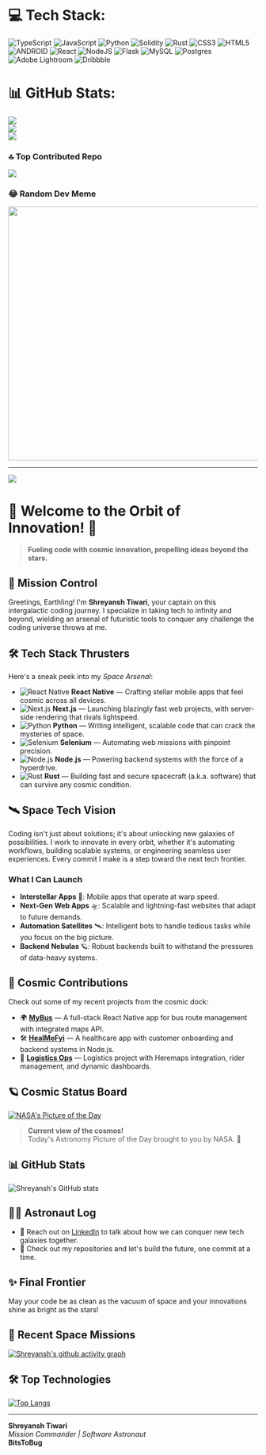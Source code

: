 
# 💻 Tech Stack:
![TypeScript](https://img.shields.io/badge/typescript-%23007ACC.svg?style=for-the-badge&logo=typescript&logoColor=white) ![JavaScript](https://img.shields.io/badge/javascript-%23323330.svg?style=for-the-badge&logo=javascript&logoColor=%23F7DF1E) ![Python](https://img.shields.io/badge/python-3670A0?style=for-the-badge&logo=python&logoColor=ffdd54) ![Solidity](https://img.shields.io/badge/Solidity-%23363636.svg?style=for-the-badge&logo=solidity&logoColor=white) ![Rust](https://img.shields.io/badge/rust-%23000000.svg?style=for-the-badge&logo=rust&logoColor=white) ![CSS3](https://img.shields.io/badge/css3-%231572B6.svg?style=for-the-badge&logo=css3&logoColor=white) ![HTML5](https://img.shields.io/badge/html5-%23E34F26.svg?style=for-the-badge&logo=html5&logoColor=white) ![ANDROID](https://img.shields.io/badge/android-%2320232a.svg?style=for-the-badge&logo=android&logoColor=%a4c639) ![React](https://img.shields.io/badge/react-%2320232a.svg?style=for-the-badge&logo=react&logoColor=%2361DAFB) ![NodeJS](https://img.shields.io/badge/node.js-6DA55F?style=for-the-badge&logo=node.js&logoColor=white) ![Flask](https://img.shields.io/badge/flask-%23000.svg?style=for-the-badge&logo=flask&logoColor=white) ![MySQL](https://img.shields.io/badge/mysql-%2300f.svg?style=for-the-badge&logo=mysql&logoColor=white) ![Postgres](https://img.shields.io/badge/postgres-%23316192.svg?style=for-the-badge&logo=postgresql&logoColor=white) ![Adobe Lightroom](https://img.shields.io/badge/Adobe%20Lightroom-31A8FF.svg?style=for-the-badge&logo=Adobe%20Lightroom&logoColor=white) ![Dribbble](https://img.shields.io/badge/Dribbble-EA4C89?style=for-the-badge&logo=dribbble&logoColor=white)
# 📊 GitHub Stats:
![](https://github-readme-stats.vercel.app/api?username=SHREYANSH1189&theme=dark&hide_border=false&include_all_commits=false&count_private=false)<br/>
![](https://github-readme-streak-stats.herokuapp.com/?user=SHREYANSH1189&theme=dark&hide_border=false)<br/>
![](https://github-readme-stats.vercel.app/api/top-langs/?username=SHREYANSH1189&theme=dark&hide_border=false&include_all_commits=false&count_private=false&layout=compact)

### 🔝 Top Contributed Repo
![](https://github-contributor-stats.vercel.app/api?username=SHREYANSH1189&limit=5&theme=dark&combine_all_yearly_contributions=true)

### 😂 Random Dev Meme
<img src="https://rm.up.railway.app/" width="512px"/>

---
[![](https://visitcount.itsvg.in/api?id=SHREYANSH1189&icon=0&color=0)](https://visitcount.itsvg.in)

<!-- Proudly created with GPRM ( https://gprm.itsvg.in ) -->
# 🌌 **Welcome to the Orbit of Innovation!** 🌌  
> **Fueling code with cosmic innovation, propelling ideas beyond the stars.**  

## 🚀 **Mission Control**
Greetings, Earthling! I'm **Shreyansh Tiwari**, your captain on this intergalactic coding journey. I specialize in taking tech to infinity and beyond, wielding an arsenal of futuristic tools to conquer any challenge the coding universe throws at me.

## 🛠️ **Tech Stack Thrusters**
Here's a sneak peek into my *Space Arsenal*:

- ![React Native](https://img.shields.io/badge/React_Native-20232A?style=for-the-badge&logo=react&logoColor=61DAFB) **React Native** — Crafting stellar mobile apps that feel cosmic across all devices.
- ![Next.js](https://img.shields.io/badge/Next.js-000000?style=for-the-badge&logo=next.js&logoColor=white) **Next.js** — Launching blazingly fast web projects, with server-side rendering that rivals lightspeed.
- ![Python](https://img.shields.io/badge/Python-FFD43B?style=for-the-badge&logo=python&logoColor=blue) **Python** — Writing intelligent, scalable code that can crack the mysteries of space.
- ![Selenium](https://img.shields.io/badge/Selenium-43B02A?style=for-the-badge&logo=selenium&logoColor=white) **Selenium** — Automating web missions with pinpoint precision.
- ![Node.js](https://img.shields.io/badge/Node.js-339933?style=for-the-badge&logo=nodedotjs&logoColor=white) **Node.js** — Powering backend systems with the force of a hyperdrive.
- ![Rust](https://img.shields.io/badge/Rust-000000?style=for-the-badge&logo=rust&logoColor=white) **Rust** — Building fast and secure spacecraft (a.k.a. software) that can survive any cosmic condition.

## 🛰️ **Space Tech Vision**
Coding isn't just about solutions; it's about unlocking new galaxies of possibilities. I work to innovate in every orbit, whether it's automating workflows, building scalable systems, or engineering seamless user experiences. Every commit I make is a step toward the next tech frontier.

### **What I Can Launch**  
- **Interstellar Apps** 🌠: Mobile apps that operate at warp speed.
- **Next-Gen Web Apps** 🛸: Scalable and lightning-fast websites that adapt to future demands.
- **Automation Satellites** 🛰️: Intelligent bots to handle tedious tasks while you focus on the big picture.
- **Backend Nebulas** 🪐: Robust backends built to withstand the pressures of data-heavy systems.

## 🌠 **Cosmic Contributions**
Check out some of my recent projects from the cosmic dock:

- 🌍 [**MyBus**](#) — A full-stack React Native app for bus route management with integrated maps API.
- 🛠️ [**HealMeFyi**](#) — A healthcare app with customer onboarding and backend systems in Node.js.
- 🚚 [**Logistics Ops**](#) — Logistics project with Heremaps integration, rider management, and dynamic dashboards.

## 🪐 **Cosmic Status Board**
<!-- This section dynamically pulls in some cool space-related data! -->
[![NASA's Picture of the Day](https://apod.nasa.gov/apod/image/2301/NGC1977_HubbleSchmidt_960.jpg)](https://apod.nasa.gov/apod/astropix.html)
> **Current view of the cosmos!**  
> Today's Astronomy Picture of the Day brought to you by NASA. 🌌

## 📊 **GitHub Stats**
![Shreyansh's GitHub stats](https://github-readme-stats.vercel.app/api?username=shreyansh1189&show_icons=true&theme=radical)

## 🧑‍🚀 **Astronaut Log**
- 💬 Reach out on [LinkedIn](https://www.linkedin.com/in/shreyansh1189/) to talk about how we can conquer new tech galaxies together.
- 👾 Check out my repositories and let's build the future, one commit at a time.

## ✨ **Final Frontier**
May your code be as clean as the vacuum of space and your innovations shine as bright as the stars!

<!-- Add dynamic GitHub activity -->
## 🚀 **Recent Space Missions**
[![Shreyansh's github activity graph](https://github-readme-activity-graph.cyclic.app/graph?username=shreyansh1189&theme=react-dark)](https://github.com/shreyansh1189)

<!-- Add top languages dynamically -->
## 🛠️ **Top Technologies**
[![Top Langs](https://github-readme-stats.vercel.app/api/top-langs/?username=shreyansh1189&layout=compact&theme=radical)](https://github.com/shreyansh1189)

---

**Shreyansh Tiwari**  
*Mission Commander | Software Astronaut*  
**BitsToBug**
